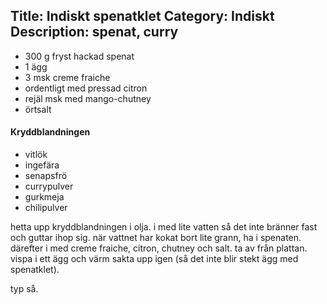 Title: Indiskt spenatklet
Category: Indiskt
Description: spenat, curry
---

* 300 g fryst hackad spenat
* 1 ägg
* 3 msk creme fraiche
* ordentligt med pressad citron
* rejäl msk med mango-chutney
* örtsalt

#### Kryddblandningen

* vitlök
* ingefära
* senapsfrö
* currypulver
* gurkmeja
* chilipulver

hetta upp kryddblandningen i olja. i med lite vatten så det inte bränner fast och guttar ihop sig.
när vattnet har kokat bort lite grann, ha i spenaten. därefter i med creme fraiche, citron, chutney och salt. ta av från plattan. vispa i ett ägg och värm sakta upp igen (så det inte blir stekt ägg med spenatklet).

typ så.